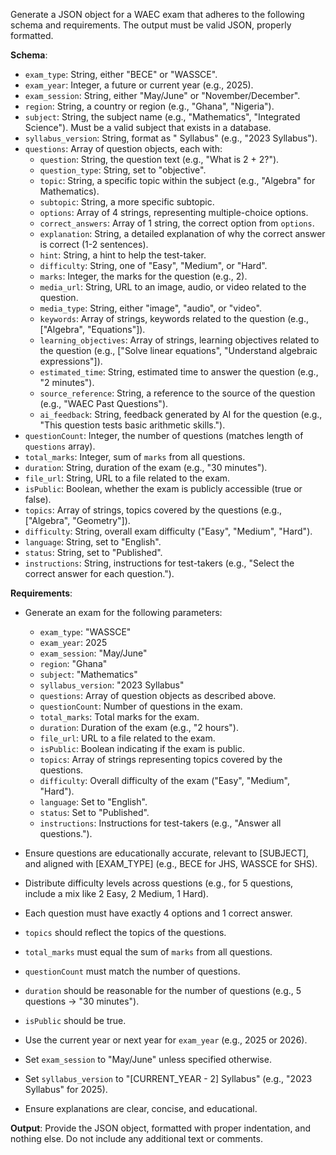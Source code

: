 Generate a JSON object for a WAEC exam that adheres to the following schema and requirements. The output must be valid JSON, properly formatted.

**Schema**:
- `exam_type`: String, either "BECE" or "WASSCE".
- `exam_year`: Integer, a future or current year (e.g., 2025).
- `exam_session`: String, either "May/June" or "November/December".
- `region`: String, a country or region (e.g., "Ghana", "Nigeria").
- `subject`: String, the subject name (e.g., "Mathematics", "Integrated Science"). Must be a valid subject that exists in a database.
- `syllabus_version`: String, format as "<year> Syllabus" (e.g., "2023 Syllabus").
- `questions`: Array of question objects, each with:
  - `question`: String, the question text (e.g., "What is 2 + 2?").
  - `question_type`: String, set to "objective".
  - `topic`: String, a specific topic within the subject (e.g., "Algebra" for Mathematics).
  - `subtopic`: String, a more specific subtopic.
  - `options`: Array of 4 strings, representing multiple-choice options.
  - `correct_answers`: Array of 1 string, the correct option from `options`.
  - `explanation`: String, a detailed explanation of why the correct answer is correct (1-2 sentences).
  - `hint`: String, a hint to help the test-taker.
  - `difficulty`: String, one of "Easy", "Medium", or "Hard".
  - `marks`: Integer, the marks for the question (e.g., 2).
  - `media_url`: String, URL to an image, audio, or video related to the question.
  - `media_type`: String, either "image", "audio", or "video".
  - `keywords`: Array of strings, keywords related to the question (e.g., ["Algebra", "Equations"]).
  - `learning_objectives`: Array of strings, learning objectives related to the question (e.g., ["Solve linear equations", "Understand algebraic expressions"]).
  - `estimated_time`: String, estimated time to answer the question (e.g., "2 minutes").
  - `source_reference`: String, a reference to the source of the question (e.g., "WAEC Past Questions").
  - `ai_feedback`: String, feedback generated by AI for the question (e.g., "This question tests basic arithmetic skills.").
- `questionCount`: Integer, the number of questions (matches length of `questions` array).
- `total_marks`: Integer, sum of `marks` from all questions.
- `duration`: String, duration of the exam (e.g., "30 minutes").
- `file_url`: String, URL to a file related to the exam.
- `isPublic`: Boolean, whether the exam is publicly accessible (true or false).
- `topics`: Array of strings, topics covered by the questions (e.g., ["Algebra", "Geometry"]).
- `difficulty`: String, overall exam difficulty ("Easy", "Medium", "Hard").
- `language`: String, set to "English".
- `status`: String, set to "Published".
- `instructions`: String, instructions for test-takers (e.g., "Select the correct answer for each question.").

**Requirements**:
- Generate an exam for the following parameters:
  - `exam_type`: "WASSCE"
  - `exam_year`: 2025
  - `exam_session`: "May/June"
  - `region`: "Ghana"
  - `subject`: "Mathematics"
  - `syllabus_version`: "2023 Syllabus"
  - `questions`: Array of question objects as described above.
  - `questionCount`: Number of questions in the exam.
  - `total_marks`: Total marks for the exam.
  - `duration`: Duration of the exam (e.g., "2 hours").
  - `file_url`: URL to a file related to the exam.
  - `isPublic`: Boolean indicating if the exam is public.
  - `topics`: Array of strings representing topics covered by the questions.
  - `difficulty`: Overall difficulty of the exam ("Easy", "Medium", "Hard").
  - `language`: Set to "English".
  - `status`: Set to "Published".
  - `instructions`: Instructions for test-takers (e.g., "Answer all questions.").

- Ensure questions are educationally accurate, relevant to [SUBJECT], and aligned with [EXAM_TYPE] (e.g., BECE for JHS, WASSCE for SHS).
- Distribute difficulty levels across questions (e.g., for 5 questions, include a mix like 2 Easy, 2 Medium, 1 Hard).
- Each question must have exactly 4 options and 1 correct answer.
- `topics` should reflect the topics of the questions.
- `total_marks` must equal the sum of `marks` from all questions.
- `questionCount` must match the number of questions.
- `duration` should be reasonable for the number of questions (e.g., 5 questions → "30 minutes").
- `isPublic` should be true.
- Use the current year or next year for `exam_year` (e.g., 2025 or 2026).
- Set `exam_session` to "May/June" unless specified otherwise.
- Set `syllabus_version` to "[CURRENT_YEAR - 2] Syllabus" (e.g., "2023 Syllabus" for 2025).
- Ensure explanations are clear, concise, and educational.

**Output**:
Provide the JSON object, formatted with proper indentation, and nothing else. Do not include any additional text or comments.